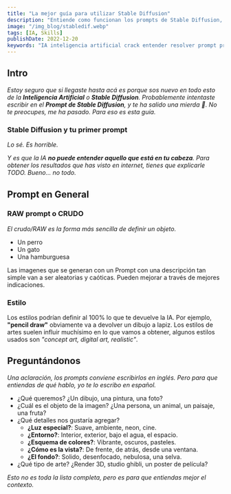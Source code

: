 ```yaml
---
title: "La mejor guía para utilizar Stable Diffusion"
description: "Entiende como funcionan los prompts de Stable Diffusion, y se un crack de la Inteligencia Artificial."
image: "/img_blog/stabledif.webp"
tags: [IA, Skills]
publishDate: 2022-12-20
keywords: "IA inteligencia artificial crack entender resolver prompt prompts stable diffusion IASD SD dall-e dalle midjourney openjourney artificial intelligence "
---
```


## Intro
<i>Estoy seguro que si llegaste hasta acá es porque sos nuevo en todo esto de la **Inteligencia Artificial** o __Stable Diffusion__.</i>
<i>Probablemente intentaste escribir en el __Prompt de Stable Diffusion__, y te ha salido una mierda 💩. No te preocupes, me ha pasado. Para eso es esta guía.</i>

### Stable Diffusion y tu primer prompt

<i>Lo sé. Es horrible.</i>

<i>Y es que la IA **no puede entender aquello que está en tu cabeza**. Para obtener los resultados que has visto en internet, tienes que explicarle TODO. Bueno... no todo.</i>

## Prompt en General

### RAW prompt o CRUDO

<i>El crudo/RAW es la forma más sencilla de definir un objeto.</i>

- Un perro
- Un gato
- Una hamburguesa

Las imagenes que se generan con un Prompt con una descripción tan simple van a ser aleatorias y caóticas. Pueden mejorar a través de mejores indicaciones.

### Estilo

Los estilos podrían definir al 100% lo que te devuelve la IA. Por ejemplo, __"pencil draw"__ obviamente va a devolver un dibujo a lapiz. Los estilos de artes suelen influir muchísimo en lo que vamos a obtener, algunos estilos usados son *"concept art, digital art, realistic"*.

## Preguntándonos

<i>Una aclaración, los prompts conviene escribirlos en inglés. Pero para que entiendas de qué hablo, yo te lo escribo en español.</i>

- ¿Qué queremos? ¿Un dibujo, una pintura, una foto?
- ¿Cuál es el objeto de la imagen? ¿Una persona, un animal, un paisaje, una fruta?
- ¿Qué detalles nos gustaría agregar?
  - **¿Luz especial?**: Suave, ambiente, neon, cine.
  - **¿Entorno?**: Interior, exterior, bajo el agua, el espacio.
  - **¿Esquema de colores?**: Vibrante, oscuros, pasteles.
  - **¿Cómo es la vista?**: De frente, de atrás, desde una ventana.
  - **¿El fondo?**: Solido, desenfocado, nebulosa, una selva.
- ¿Qué tipo de arte? ¿Render 3D, studio ghibli, un poster de película?

<i>Esto no es toda la lista completa, pero es para que entiendas mejor el contexto.</i>